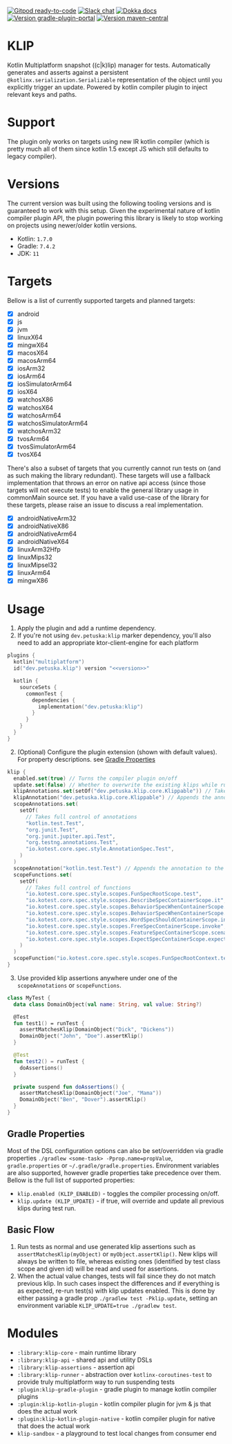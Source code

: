 [![Gitpod ready-to-code](https://img.shields.io/badge/gitpod-ready_to_code-blue?logo=gitpod&style=flat-square)](https://gitpod.io/#https://github.com/mpetuska/klip)
[![Slack chat](https://img.shields.io/badge/kotlinlang-chat-green?logo=slack&style=flat-square)](https://kotlinlang.slack.com/team/UL1A5BA2X)
[![Dokka docs](https://img.shields.io/badge/docs-dokka-orange?style=flat-square)](http://mpetuska.github.io/klip)
[![Version gradle-plugin-portal](https://img.shields.io/maven-metadata/v?label=gradle%20plugin%20portal&style=flat-square&logo=gradle&metadataUrl=https%3A%2F%2Fplugins.gradle.org%2Fm2%2Fdev.petuska%2Fklip-gradle-plugin%2Fmaven-metadata.xml)](https://plugins.gradle.org/plugin/dev.petuska.klip)
[![Version maven-central](https://img.shields.io/maven-central/v/dev.petuska/klip?logo=apache-maven&style=flat-square)](https://mvnrepository.com/artifact/dev.petuska/klip/latest)

# KLIP

Kotlin Multiplatform snapshot ((c|k)lip) manager for tests. Automatically generates and asserts against a
persistent `@kotlinx.serialization.Serializable` representation of the object until you explicitly trigger an update.
Powered by kotlin compiler plugin to inject relevant keys and paths.

# Support

The plugin only works on targets using new IR kotlin compiler (which is pretty much all of them since kotlin 1.5 except
JS which still defaults to legacy compiler).

# Versions

The current version was built using the following tooling versions and is guaranteed to work with this setup. Given the
experimental nature of kotlin compiler plugin API, the plugin powering this library is likely to stop working on
projects using newer/older kotlin versions.

* Kotlin: `1.7.0`
* Gradle: `7.4.2`
* JDK: `11`

# Targets

Bellow is a list of currently supported targets and planned targets:

- [x] android
- [x] js
- [x] jvm
- [x] linuxX64
- [x] mingwX64
- [x] macosX64
- [x] macosArm64
- [x] iosArm32
- [x] iosArm64
- [x] iosSimulatorArm64
- [x] iosX64
- [x] watchosX86
- [x] watchosX64
- [x] watchosArm64
- [x] watchosSimulatorArm64
- [x] watchosArm32
- [x] tvosArm64
- [x] tvosSimulatorArm64
- [x] tvosX64

There's also a subset of targets that you currently cannot run tests on (and as such making the library redundant).
These targets will use a fallback implementation that throws an error on native api access (since those targets will not
execute tests) to enable the general library usage in commonMain source set. If you have a valid use-case of the library
for these targets, please raise an issue to discuss a real implementation.

- [x] androidNativeArm32
- [x] androidNativeX86
- [x] androidNativeArm64
- [x] androidNativeX64
- [x] linuxArm32Hfp
- [x] linuxMips32
- [x] linuxMipsel32
- [x] linuxArm64
- [x] mingwX86

# Usage

1. Apply the plugin and add a runtime dependency.
2. If you're not using `dev.petuska:klip` marker dependency, you'll also need to add an appropriate ktor-client-engine
   for each platform

```kotlin
plugins {
  kotlin("multiplatform")
  id("dev.petuska.klip") version "<<version>>"

  kotlin {
    sourceSets {
      commonTest {
        dependencies {
          implementation("dev.petuska:klip")
        }
      }
    }
  }
}
```

2. (Optional) Configure the plugin extension (shown with default values). For property descriptions.
   see [Gradle Properties](#gradle-properties)

```kotlin
klip {
  enabled.set(true) // Turns the compiler plugin on/off
  update.set(false) // Whether to overwrite the existing klips while running tests
  klipAnnotations.set(setOf("dev.petuska.klip.core.Klippable")) // Takes full control of annotations
  klipAnnotation("dev.petuska.klip.core.Klippable") // Appends the annotation to the default ones
  scopeAnnotations.set(
    setOf(
      // Takes full control of annotations
      "kotlin.test.Test",
      "org.junit.Test",
      "org.junit.jupiter.api.Test",
      "org.testng.annotations.Test",
      "io.kotest.core.spec.style.AnnotationSpec.Test",
    )
  )
  scopeAnnotation("kotlin.test.Test") // Appends the annotation to the default ones
  scopeFunctions.set(
    setOf(
      // Takes full control of functions
      "io.kotest.core.spec.style.scopes.FunSpecRootScope.test",
      "io.kotest.core.spec.style.scopes.DescribeSpecContainerScope.it",
      "io.kotest.core.spec.style.scopes.BehaviorSpecWhenContainerScope.Then",
      "io.kotest.core.spec.style.scopes.BehaviorSpecWhenContainerScope.then",
      "io.kotest.core.spec.style.scopes.WordSpecShouldContainerScope.invoke",
      "io.kotest.core.spec.style.scopes.FreeSpecContainerScope.invoke",
      "io.kotest.core.spec.style.scopes.FeatureSpecContainerScope.scenario",
      "io.kotest.core.spec.style.scopes.ExpectSpecContainerScope.expect",
    )
  )
  scopeFunction("io.kotest.core.spec.style.scopes.FunSpecRootContext.test") // Appends the function to the default ones
}
```

3. Use provided klip assertions anywhere under one of the `scopeAnnotations` or `scopeFunctions`.

```kotlin
class MyTest {
  data class DomainObject(val name: String, val value: String?)

  @Test
  fun test1() = runTest {
    assertMatchesKlip(DomainObject("Dick", "Dickens"))
    DomainObject("John", "Doe").assertKlip()
  }

  @Test
  fun test2() = runTest {
    doAssertions()
  }

  private suspend fun doAssertions() {
    assertMatchesKlip(DomainObject("Joe", "Mama"))
    DomainObject("Ben", "Dover").assertKlip()
  }
}
```

## Gradle Properties

Most of the DSL configuration options can also be set/overridden via gradle properties
`./gradlew <some-task> -Pprop.name=propValue`, `gradle.properties` or `~/.gradle/gradle.properties`. Environment
variables are also supported, however gradle properties take precedence over them. Bellow is the full list of supported
properties:

* `klip.enabled (KLIP_ENABLED)` - toggles the compiler processing on/off.
* `klip.update (KLIP_UPDATE)` - if true, will override and update all previous klips during test run.

## Basic Flow

1. Run tests as normal and use generated klip assertions such as `assertMatchesKlip(myObject)`
   or `myObject.assertKlip()`. New klips will always be written to file, whereas existing ones (identified by test class
   scope and given id) will be read and used for assertions.
2. When the actual value changes, tests will fail since they do not match previous klip. In such cases inspect the
   differences and if everything is as expected, re-run test(s) with klip updates enabled. This is done by either
   passing a gradle prop `./gradlew test -Pklip.update`,
   setting an environment variable `KLIP_UPDATE=true ./gradlew test`.

# Modules

* `:library:klip-core` - main runtime library
* `:library:klip-api` - shared api and utility DSLs
* `:library:klip-assertions` - assertion api
* `:library:klip-runner` - abstraction over `kotlinx-coroutines-test` to provide truly multiplatform way to run
  suspending tests
* `:plugin:klip-gradle-plugin` - gradle plugin to manage kotlin compiler plugins
* `:plugin:klip-kotlin-plugin` - kotlin compiler plugin for jvm & js that does the actual work
* `:plugin:klip-kotlin-plugin-native` - kotlin compiler plugin for native that does the actual work
* `klip-sandbox` - a playground to test local changes from consumer end

